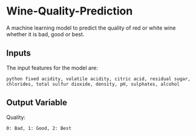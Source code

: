# Wine-Quality-Prediction
A machine learning model to predict the quality of red or white wine whether it is bad, good or best.

## Inputs 
The input features for the model are: 

`python
fixed acidity, volatile acidity, citric acid, residual sugar, chlorides, total sulfur dioxide, density, pH, sulphates, alcohol
`


## Output Variable
Quality: 

`
0: Bad, 1: Good, 2: Best
`
